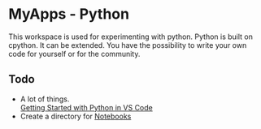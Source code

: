 # MyApps - Python

This workspace is used for experimenting with python.  Python is built on cpython. It can be extended. You have the possibility to write your own code for yourself or for the community.  


## Todo

- A lot of things.  
  [Getting Started with Python in VS Code](<https://code.visualstudio.com/docs/python/python-tutorial>)
- Create a directory for [Notebooks](<Notebooks/Readme.ipynb>)
